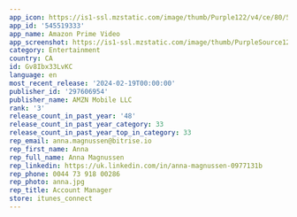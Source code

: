 ```yaml
---
app_icon: https://is1-ssl.mzstatic.com/image/thumb/Purple122/v4/ce/80/5d/ce805dc5-0658-e74d-58c6-4b99ad1a7916/AppIcon-0-0-1x_U007emarketing-0-7-0-0-85-220.png/1024x1024bb.png
app_id: '545519333'
app_name: Amazon Prime Video
app_screenshot: https://is1-ssl.mzstatic.com/image/thumb/PurpleSource126/v4/09/00/2f/09002f56-5e20-b265-e6a7-dd3b2cd20632/ca17f0b6-fb30-41a0-b087-855c50c080f5_01-iPhone6.5_Home_Page.png/1284x2778bb.png
category: Entertainment
country: CA
id: Gv8Ibx33LvKC
language: en
most_recent_release: '2024-02-19T00:00:00'
publisher_id: '297606954'
publisher_name: AMZN Mobile LLC
rank: '3'
release_count_in_past_year: '48'
release_count_in_past_year_category: 33
release_count_in_past_year_top_in_category: 33
rep_email: anna.magnussen@bitrise.io
rep_first_name: Anna
rep_full_name: Anna Magnussen
rep_linkedin: https://uk.linkedin.com/in/anna-magnussen-0977131b
rep_phone: 0044 73 918 00286
rep_photo: anna.jpg
rep_title: Account Manager
store: itunes_connect
---
```

